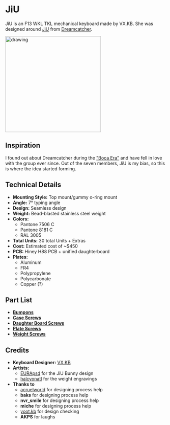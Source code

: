 # JiU

JiU is an F13 WKL TKL mechanical keyboard made by VX.KB. She was designed around [JiU](https://kpop.fandom.com/wiki/JiU_(Dreamcatcher)) from [Dreamcatcher](https://en.wikipedia.org/wiki/Dreamcatcher_(group)).

<img src="https://preview.redd.it/hep9a7k2vyr61.jpg?width=640&crop=smart&auto=webp&s=4462db4e0faff89f4e2e8e9d50b950185ba6a6b4" alt="drawing" width="300"/>

## Inspiration
I found out about Dreamcatcher during the ["Boca Era"](https://www.youtube.com/watch?v=MZ4JGye4dQU) and have fell in love with the group ever since. Out of the seven members, JiU is my bias, so this is where the idea started forming.

## Technical Details
- **Mounting Style:** Top mount/gummy o-ring mount
- **Angle:** 7° typing angle
- **Design:** Seamless design
- **Weight:** Bead-blasted stainless steel weight
- **Colors:**
  - Pantone 7506 C
  - Pantone 8181 C
  - RAL 3005
- **Total Units:** 30 total Units + Extras
- **Cost:** Estimated cost of ~$450
- **PCB:** Hiney H88 PCB + unified daughterboard
- **Plates:**
  - Aluminum
  - FR4
  - Polypropylene
  - Polycarbonate
  - Copper (?)

## Part List
- [**Bumpons**](https://www.amazon.com/dp/B06XCNM69B)
- [**Case Screws**](https://www.mcmaster.com/91292A016/)
- [**Daughter Board Screws**](https://www.mcmaster.com/91292A004/)
- [**Plate Screws**](https://www.mcmaster.com/91292A010/)
- [**Weight Screws**](https://www.mcmaster.com/91263A442/)

## Credits
- **Keyboard Designer:** [VX.KB](https://samuelle.me)
- **Artists:**
  - [EURApsd](https://www.twitch.tv/eurapsd) for the JiU Bunny design
  - [halcyonatl]([halcyon](https://twitter.com/halcyonatl)) for the weight engravings
- **Thanks to**
  - [acruelworld](https://www.instagram.com/cruelworld.wtf/?hl=en) for designing process help
  - **baks** for designing process help
  - **nvr_smile** for designing process help
  - **miche** for designing process help
  - [yoot.kb](https://www.instagram.com/yoot.kb/?hl=en) for design checking
  - **AKPS** for laughs
